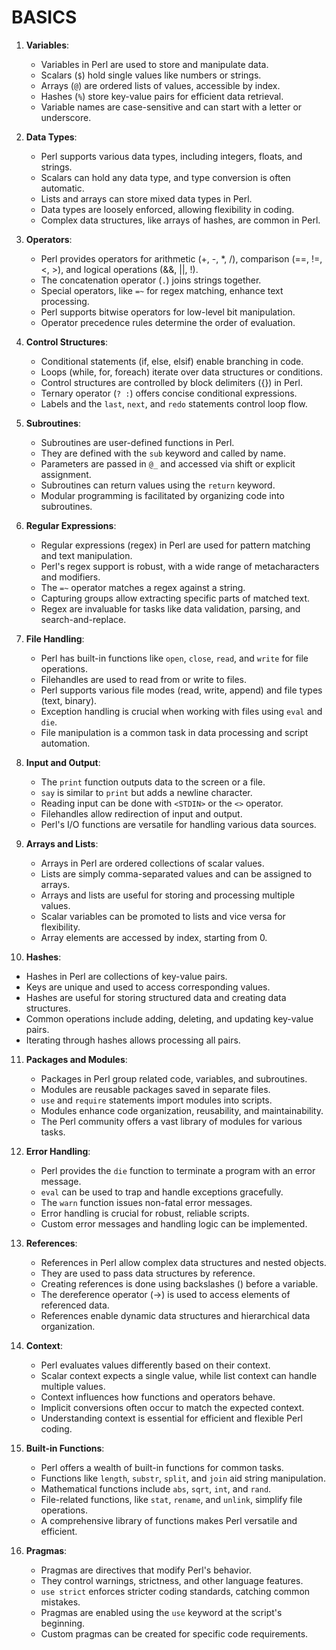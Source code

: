 # BASICS

1. **Variables**:
   - Variables in Perl are used to store and manipulate data.
   - Scalars (`$`) hold single values like numbers or strings.
   - Arrays (`@`) are ordered lists of values, accessible by index.
   - Hashes (`%`) store key-value pairs for efficient data retrieval.
   - Variable names are case-sensitive and can start with a letter or underscore.

2. **Data Types**:
   - Perl supports various data types, including integers, floats, and strings.
   - Scalars can hold any data type, and type conversion is often automatic.
   - Lists and arrays can store mixed data types in Perl.
   - Data types are loosely enforced, allowing flexibility in coding.
   - Complex data structures, like arrays of hashes, are common in Perl.

3. **Operators**:
   - Perl provides operators for arithmetic (+, -, *, /), comparison (==, !=, <, >), and logical operations (&&, ||, !).
   - The concatenation operator (`.`) joins strings together.
   - Special operators, like `=~` for regex matching, enhance text processing.
   - Perl supports bitwise operators for low-level bit manipulation.
   - Operator precedence rules determine the order of evaluation.

4. **Control Structures**:
   - Conditional statements (if, else, elsif) enable branching in code.
   - Loops (while, for, foreach) iterate over data structures or conditions.
   - Control structures are controlled by block delimiters ({}) in Perl.
   - Ternary operator (`? :`) offers concise conditional expressions.
   - Labels and the `last`, `next`, and `redo` statements control loop flow.

5. **Subroutines**:
   - Subroutines are user-defined functions in Perl.
   - They are defined with the `sub` keyword and called by name.
   - Parameters are passed in `@_` and accessed via shift or explicit assignment.
   - Subroutines can return values using the `return` keyword.
   - Modular programming is facilitated by organizing code into subroutines.

6. **Regular Expressions**:
   - Regular expressions (regex) in Perl are used for pattern matching and text manipulation.
   - Perl's regex support is robust, with a wide range of metacharacters and modifiers.
   - The `=~` operator matches a regex against a string.
   - Capturing groups allow extracting specific parts of matched text.
   - Regex are invaluable for tasks like data validation, parsing, and search-and-replace.

7. **File Handling**:
   - Perl has built-in functions like `open`, `close`, `read`, and `write` for file operations.
   - Filehandles are used to read from or write to files.
   - Perl supports various file modes (read, write, append) and file types (text, binary).
   - Exception handling is crucial when working with files using `eval` and `die`.
   - File manipulation is a common task in data processing and script automation.

8. **Input and Output**:
   - The `print` function outputs data to the screen or a file.
   - `say` is similar to `print` but adds a newline character.
   - Reading input can be done with `<STDIN>` or the `<>` operator.
   - Filehandles allow redirection of input and output.
   - Perl's I/O functions are versatile for handling various data sources.

9. **Arrays and Lists**:
   - Arrays in Perl are ordered collections of scalar values.
   - Lists are simply comma-separated values and can be assigned to arrays.
   - Arrays and lists are useful for storing and processing multiple values.
   - Scalar variables can be promoted to lists and vice versa for flexibility.
   - Array elements are accessed by index, starting from 0.

10. **Hashes**:
   - Hashes in Perl are collections of key-value pairs.
   - Keys are unique and used to access corresponding values.
   - Hashes are useful for storing structured data and creating data structures.
   - Common operations include adding, deleting, and updating key-value pairs.
   - Iterating through hashes allows processing all pairs.

11. **Packages and Modules**:
    - Packages in Perl group related code, variables, and subroutines.
    - Modules are reusable packages saved in separate files.
    - `use` and `require` statements import modules into scripts.
    - Modules enhance code organization, reusability, and maintainability.
    - The Perl community offers a vast library of modules for various tasks.

12. **Error Handling**:
    - Perl provides the `die` function to terminate a program with an error message.
    - `eval` can be used to trap and handle exceptions gracefully.
    - The `warn` function issues non-fatal error messages.
    - Error handling is crucial for robust, reliable scripts.
    - Custom error messages and handling logic can be implemented.

13. **References**:
    - References in Perl allow complex data structures and nested objects.
    - They are used to pass data structures by reference.
    - Creating references is done using backslashes (\) before a variable.
    - The dereference operator (->) is used to access elements of referenced data.
    - References enable dynamic data structures and hierarchical data organization.

14. **Context**:
    - Perl evaluates values differently based on their context.
    - Scalar context expects a single value, while list context can handle multiple values.
    - Context influences how functions and operators behave.
    - Implicit conversions often occur to match the expected context.
    - Understanding context is essential for efficient and flexible Perl coding.

15. **Built-in Functions**:
    - Perl offers a wealth of built-in functions for common tasks.
    - Functions like `length`, `substr`, `split`, and `join` aid string manipulation.
    - Mathematical functions include `abs`, `sqrt`, `int`, and `rand`.
    - File-related functions, like `stat`, `rename`, and `unlink`, simplify file operations.
    - A comprehensive library of functions makes Perl versatile and efficient.

16. **Pragmas**:
    - Pragmas are directives that modify Perl's behavior.
    - They control warnings, strictness, and other language features.
    - `use strict` enforces stricter coding standards, catching common mistakes.
    - Pragmas are enabled using the `use` keyword at the script's beginning.
    - Custom pragmas can be created for specific code requirements.

